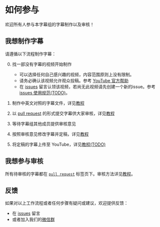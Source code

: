 # 如何参与

欢迎所有人参与本字幕组的字幕制作以及审核！

## 我想制作字幕

请遵循以下流程制作字幕：

0. 找一部没有字幕的视频开始制作
   - 可以选择任何自己感兴趣的视频，内容范围原则上没有限制。
   - 请务必确认该视频允许观众投稿。参考 [YouTube 官方帮助](https://support.google.com/youtube/answer/6054623)
   - 在 [issues](/../../issues) 留言认领该视频，若尚无此视频请先创建一个新的issue。参考 [issues 使用规范(TODO)](docs/issues-guideline.md)。

1. 制作中英文对照的字幕文件，详见[教程](tutorial/create-subtitle-file.md)

2. 以 [pull request](/../../compare) 的形式提交字幕供大家审核，详见[教程](tutorial/upload-subtitle-pr.md)

3. 等待字幕组其他成员提供审核意见

4. 按照审核意见修改字幕并定稿，详见[教程](tutorial/Commit-change.md)

5. 将定稿的字幕上传至 YouTube，详见[教程(TODO)](tutorial/upload-subtitle-file.md)

## 我想参与审核

所有待审核的字幕都在 [`pull request`](/../../pulls) 标签页下。审核方法详见[教程](tutorial/review-comment.md)。

## 反馈

如果对以上工作流程或者任何步骤有疑问或建议，欢迎提供反馈：
- 在 [issues](/../../issues) 留言
- 或者加入我们的[微信群](docs/wechat.md)
